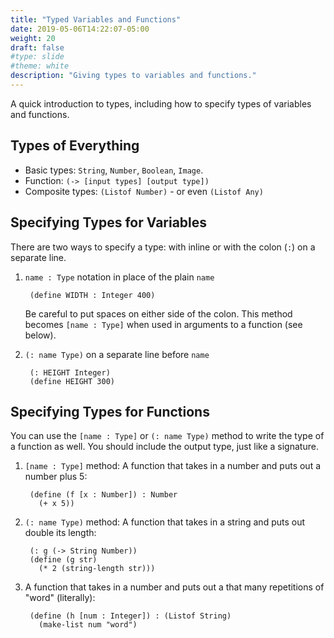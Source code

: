 ```yaml
---
title: "Typed Variables and Functions"
date: 2019-05-06T14:22:07-05:00
weight: 20
draft: false
#type: slide
#theme: white
description: "Giving types to variables and functions."
---
```


A quick introduction to types, including how to specify types of
variables and functions.

## Types of Everything

* Basic types: `String`, `Number`, `Boolean`, `Image`.
* Function: `(-> [input types] [output type])`
* Composite types: `(Listof Number)` - or even `(Listof Any)`

## Specifying Types for Variables

There are two ways to specify a type: with inline or with the
colon (`:`) on a separate line.

1. `name : Type` notation in place of the plain `name` 

        (define WIDTH : Integer 400)

    Be careful to put spaces on either side
    of the colon. This method becomes `[name : Type]` when used in
    arguments to a function (see below).

2. `(: name Type)` on a separate line before `name`

        (: HEIGHT Integer)
        (define HEIGHT 300)


## Specifying Types for Functions

You can use the `[name : Type]` or `(: name Type)` method to write the
type of a function as well. You should include the output type, just
like a signature.

1. `[name : Type]` method: A function that takes in a number and puts
   out a number plus 5: 

        (define (f [x : Number]) : Number
          (+ x 5))
    
2. `(: name Type)` method: A function that takes in a string and puts
   out double its length: 

        (: g (-> String Number))
        (define (g str)
          (* 2 (string-length str)))
      
3. A function that takes in a number and puts out a that many
   repetitions of "word" (literally):

        (define (h [num : Integer]) : (Listof String)
          (make-list num "word")
